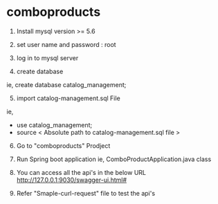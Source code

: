 # comboproducts

1. Install mysql version >= 5.6

2. set user name and password : root

3. log in to mysql server

4. create database 

ie, create database catalog_management;

5. import catalog-management.sql File

ie,
- use catalog_management;
- source < Absolute path to catalog-management.sql file >

6. Go to  "comboproducts" Prodject
 
7. Run Spring boot application 
    ie, ComboProductApplication.java class

8. You can access all the api's in the below URL
  http://127.0.0.1:9030/swagger-ui.html#

9. Refer "Smaple-curl-request" file to test the api's
